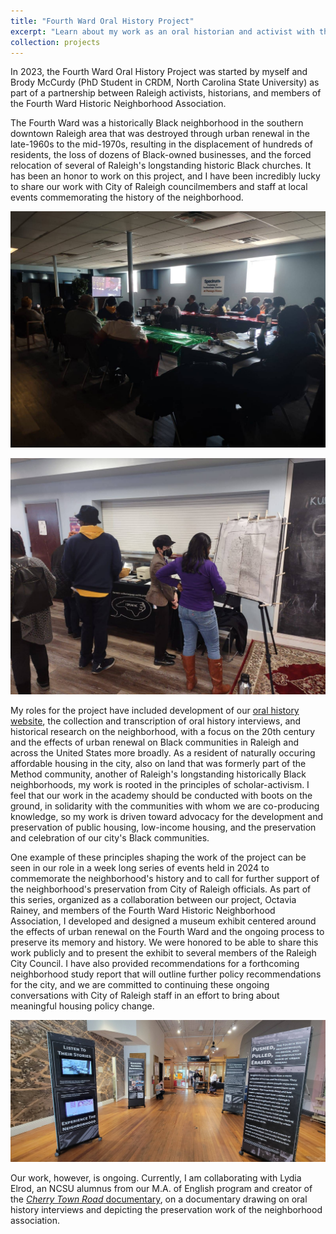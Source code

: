 ```yaml
---
title: "Fourth Ward Oral History Project"
excerpt: "Learn about my work as an oral historian and activist with the Fourth Ward Historic Neighborhood Association<br/><img src='/images/research/neighborhood-association.jpg'>"
collection: projects
---
```


In 2023, the Fourth Ward Oral History Project was started by myself and Brody McCurdy (PhD Student in CRDM, North Carolina State University) as part of a partnership between Raleigh activists, historians, and members of the Fourth Ward Historic Neighborhood Association.

The Fourth Ward was a historically Black neighborhood in the southern downtown Raleigh area that was destroyed through urban renewal in the late-1960s to the mid-1970s, resulting in the displacement of hundreds of residents, the loss of dozens of Black-owned businesses, and the forced relocation of several of Raleigh's longstanding historic Black churches. It has been an honor to work on this project, and I have been incredibly lucky to share our work with City of Raleigh councilmembers and staff at local events commemorating the history of the neighborhood.

![Residents and members of the Fourth Ward Historic Neighborhood Association sit at several tables to watch "Talking Black in America: Performance Traditions" at their 2025 Black History Month celebration](/images/research/bhm-doc-screening.jpg)

![Haley Kinsler and Ikeya Kearney-Williams, secretary for the neighborhood association, look at a historic map of Raleigh together.](/images/research/bhm-doc-screening-tabling.jpg)

My roles for the project have included development of our [oral history website](fourthwardhistory.org), the collection and transcription of oral history interviews, and historical research on the neighborhood, with a focus on the 20th century and the effects of urban renewal on Black communities in Raleigh and across the United States more broadly. As a resident of naturally occuring affordable housing in the city, also on land that was formerly part of the Method community, another of Raleigh's longstanding historically Black neighborhoods, my work is rooted in the principles of scholar-activism. I feel that our work in the academy should be conducted with boots on the ground, in solidarity with the communities with whom we are co-producing knowledge, so my work is driven toward advocacy for the development and preservation of public housing, low-income housing, and the preservation and celebration of our city's Black communities.

One example of these principles shaping the work of the project can be seen in our role in a week long series of events held in 2024 to commemorate the neighborhood's history and to call for further support of the neighborhood's preservation from City of Raleigh officials. As part of this series, organized as a collaboration between our project, Octavia Rainey, and members of the Fourth Ward Historic Neighborhood Association, I developed and designed a museum exhibit centered around the effects of urban renewal on the Fourth Ward and the ongoing process to preserve its memory and history. We were honored to be able to share this work publicly and to present the exhibit to several members of the Raleigh City Council. I have also provided recommendations for a forthcoming neighborhood study report that will outline further policy recommendations for the city, and we are committed to continuing these ongoing conversations with City of Raleigh staff in an effort to bring about meaningful housing policy change.

![Panels for the Fourth Ward museum exhibit are pictured inside of the lobby for the City of Raleigh museum](/images/research/museum-exhibit.jpg)

Our work, however, is ongoing. Currently, I am collaborating with Lydia Elrod, an NCSU alumnus from our M.A. of English program and creator of the [*Cherry Town Road* documentary](https://www.youtube.com/watch?v=TT9NFFHtzM4), on a documentary drawing on oral history interviews and depicting the preservation work of the neighborhood association. 
